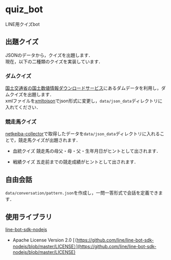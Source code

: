 # quiz_bot
LINE用クイズbot

## 出題クイズ
JSONのデータから，クイズを出題します．  
現在，以下の二種類のクイズを実装しています．

### ダムクイズ
[国土交通省の国土数値情報ダウンロードサービス](http://nlftp.mlit.go.jp/ksj/index.html)にあるダムデータを利用し，ダムクイズを出題します．  
xmlファイルを[xmltojson](https://github.com/watal1/xmltojson)でjson形式に変更し，`data/json_data`ディレクトリに入れてください．

### 競走馬クイズ
[netkeiba-collector](https://github.com/watal1/netkeiba_pedigree)で取得したデータを`data/json_data`ディレクトリに入れることで，競走馬クイズが出題されます．

- 血統クイズ
    競走馬の母父・母・父・生年月日がヒントとして出されます．

- 戦績クイズ
    五走前までの競走成績がヒントとして出されます．

## 自由会話
`data/conversation/pattern.json`を作成し，一問一答形式で会話を定義できます．

## 使用ライブラリ
[line-bot-sdk-nodejs](https://github.com/line/line-bot-sdk-nodejs)  
- Apache License Version 2.0 [（https://github.com/line/line-bot-sdk-nodejs/blob/master/LICENSE）](https://github.com/line/line-bot-sdk-nodejs/blob/master/LICENSE)
